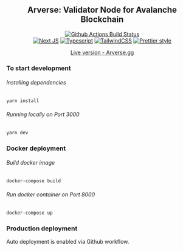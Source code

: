 <h2 align="center">Arverse: Validator Node for Avalanche Blockchain</h2>

<p align="center">
<a href="https://github.com/smol-ninja/arverse.gg/actions/workflows/deploy.yml"><img alt="Github Actions Build Status" src="https://img.shields.io/github/workflow/status/smol-ninja/arverse.gg/Prod?label=Build&style=flat-square"></a>
<br />
<a href="https://nextjs.org/"><img alt="Next JS" src="https://img.shields.io/badge/next-v12.2.3-blue?style=flat-square"></a>
<a href="https://www.typescriptlang.org/"><img alt="Typescript" src="https://img.shields.io/badge/typescript-v4.7.2-blue?style=flat-square"></a>
<a href="https://tailwindcss.com/"><img alt="TailwindCSS" src="https://img.shields.io/badge/tailwindcss-v3.1.2-blue?style=flat-square"></a>
<a href="https://github.com/smol-ninja/arverse.gg/actions/workflows/deploy.yml"><img alt="Prettier style" src="https://img.shields.io/badge/code_style-prettier-ff69b4.svg?style=flat-square"></a>
</p>

<p align="center">
<a href="https://arverse.gg">Live version - Arverse.gg</a>
<p>

### To start development

###### Installing dependencies

```bash
yarn install
```

###### Running locally on Port 3000

```bash
yarn dev
```

### Docker deployment

###### Build docker image

```bash
docker-compose build
```

###### Run docker container on Port 8000

```bash
docker-compose up
```

### Production deployment

Auto deployment is enabled via Github workflow.
